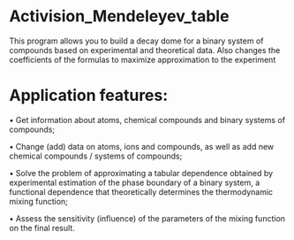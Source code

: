 # Activision_Mendeleyev_table

This program allows you to build a decay dome for a binary system of compounds based on experimental and theoretical data. Also changes the coefficients of the formulas to maximize approximation to the experiment

# Application features:
• Get information about atoms, chemical compounds and binary systems of compounds;

• Change (add) data on atoms, ions and compounds, as well as add new chemical compounds / systems of compounds;

• Solve the problem of approximating a tabular dependence obtained by experimental estimation of the phase boundary of a binary system, a functional dependence that theoretically determines the thermodynamic mixing function;

• Assess the sensitivity (influence) of the parameters of the mixing function on the final result.
